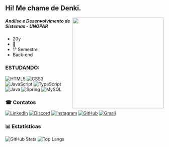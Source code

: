 <div>

##  Hi! Me chame de Denki. 
<img src = "https://avatars.githubusercontent.com/u/83958825?v=4" width = "290" align = "right">

##### Análise e Desenvolvimento de Sistemas - UNOPAR

* 20y
* 💍
* 1° Semestre
* Back-end

</div>


### ESTUDANDO:
![HTML5](https://img.shields.io/badge/HTML5-E34F26?style=for-the-badge&logo=html5&logoColor=white)
![CSS3](https://img.shields.io/badge/CSS3-1572B6?style=for-the-badge&logo=css3&logoColor=white)
![JavaScript](https://img.shields.io/badge/JavaScript-F7DF1E?style=for-the-badge&logo=javascript&logoColor=black)
![TypeScript](https://img.shields.io/badge/TypeScript-007ACC?style=for-the-badge&logo=typescript&logoColor=white)
![Java](https://img.shields.io/badge/java-%23ED8B00.svg?style=for-the-badge&logo=openjdk&logoColor=white)
![Spring](https://img.shields.io/badge/spring-%236DB33F.svg?style=for-the-badge&logo=spring&logoColor=white)
![MySQL](https://img.shields.io/badge/MySQL-00000F?style=for-the-badge&logo=mysql&logoColor=white)

### ☎ Contatos
<div>

[![LinkedIn](https://img.shields.io/badge/LinkedIn-0077B5?style=for-the-badge&logo=linkedin&logoColor=white)](https://www.linkedin.com/in/denkkix/)
[![Discord](https://img.shields.io/badge/Discord-7289DA?style=for-the-badge&logo=discord&logoColor=white)](https://discord.com/channels/@denkkix/)
[![Instagram](https://img.shields.io/badge/-Instagram-%23E4405F?style=for-the-badge&logo=instagram&logoColor=white)](https://www.instagram.com/denkkir_/)
[![GitHub](https://img.shields.io/badge/GitHub-100000?style=for-the-badge&logo=github&logoColor=white)](https://github.com/denkkix)
[![Gmail](https://img.shields.io/badge/Gmail-333333?style=for-the-badge&logo=gmail&logoColor=red)](mailto:denkidev@gmail.com)

</div>

 
### 📊 Estatísticas  
![GitHub Stats](https://github-readme-stats.vercel.app/api?username=denkkix&theme=transparent&bg_color=000&border_color=30A3DC&show_icons=true&icon_color=30A3DC&title_color=E94D5F&text_color=FFF)
![Top Langs](https://github-readme-stats-git-masterrstaa-rickstaa.vercel.app/api/top-langs/?username=denkkix&layout=compact&bg_color=000&border_color=30A3DC&title_color=E94D5F&text_color=FFF)

